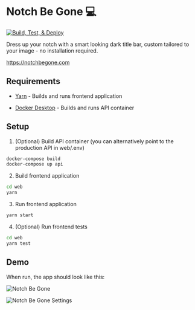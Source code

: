 # Notch Be Gone 💻
[![Build, Test, & Deploy](https://github.com/alexdredmon/notchbegone/actions/workflows/firebase-hosting-merge.yml/badge.svg)](https://github.com/alexdredmon/notchbegone/actions/workflows/firebase-hosting-merge.yml)

Dress up your notch with a smart looking dark title bar, custom tailored to your image - no installation required.

https://notchbegone.com

## Requirements

- [Yarn](https://yarnpkg.com/en/) - Builds and runs frontend application

- [Docker Desktop](https://www.docker.com/products/docker-desktop) - Builds and runs API container


## Setup

1. (Optional) Build API container (you can alternatively point to the production API in web/.env)

  ```bash
  docker-compose build
  docker-compose up api
  ```

2. Build frontend application

  ```bash
  cd web
  yarn
  ```

3. Run frontend application

  ```bash
  yarn start
  ```

4. (Optional) Run frontend tests

  ```bash
  cd web
  yarn test
  ```

## Demo

When run, the app should look like this:

![Notch Be Gone](https://user-images.githubusercontent.com/20774517/151737126-0e4940ad-3938-4055-ad47-95891b5c0925.png)

![Notch Be Gone Settings](https://user-images.githubusercontent.com/20774517/151737127-8bb83dc7-4fa5-44fa-ad90-8372532d8006.png)
